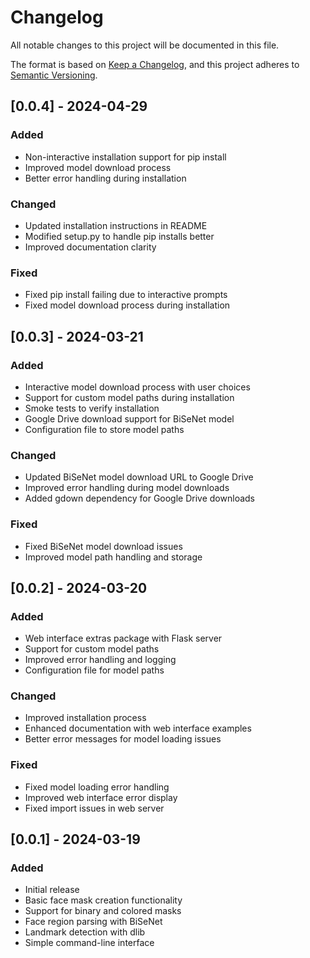 # Changelog

All notable changes to this project will be documented in this file.

The format is based on [Keep a Changelog](https://keepachangelog.com/en/1.0.0/),
and this project adheres to [Semantic Versioning](https://semver.org/spec/v2.0.0.html).

## [0.0.4] - 2024-04-29

### Added
- Non-interactive installation support for pip install
- Improved model download process
- Better error handling during installation

### Changed
- Updated installation instructions in README
- Modified setup.py to handle pip installs better
- Improved documentation clarity

### Fixed
- Fixed pip install failing due to interactive prompts
- Fixed model download process during installation

## [0.0.3] - 2024-03-21

### Added
- Interactive model download process with user choices
- Support for custom model paths during installation
- Smoke tests to verify installation
- Google Drive download support for BiSeNet model
- Configuration file to store model paths

### Changed
- Updated BiSeNet model download URL to Google Drive
- Improved error handling during model downloads
- Added gdown dependency for Google Drive downloads

### Fixed
- Fixed BiSeNet model download issues
- Improved model path handling and storage

## [0.0.2] - 2024-03-20

### Added
- Web interface extras package with Flask server
- Support for custom model paths
- Improved error handling and logging
- Configuration file for model paths

### Changed
- Improved installation process
- Enhanced documentation with web interface examples
- Better error messages for model loading issues

### Fixed
- Fixed model loading error handling
- Improved web interface error display
- Fixed import issues in web server

## [0.0.1] - 2024-03-19

### Added
- Initial release
- Basic face mask creation functionality
- Support for binary and colored masks
- Face region parsing with BiSeNet
- Landmark detection with dlib
- Simple command-line interface 